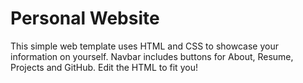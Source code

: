 # Personal Website
This simple web template uses HTML and CSS to showcase your information on yourself. Navbar includes buttons for About, Resume, Projects and GitHub. Edit the HTML to fit you!

